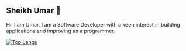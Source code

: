 ## Sheikh Umar 👋

Hi! I am Umar. I am a Software Developer with a keen interest in building applications and improving as a programmer.

[![Top Langs](https://github-readme-stats.vercel.app/api/top-langs/?username=shumarb&layout=pie)](https://github.com/anuraghazra/github-readme-stats)
<!--
**shumarb/shumarb** is a ✨ _special_ ✨ repository because its `README.md` (this file) appears on your GitHub profile.

Here are some ideas to get you started:

- 🔭 I’m currently working on ...
- 🌱 I’m currently learning ...
- 👯 I’m looking to collaborate on ...
- 🤔 I’m looking for help with ...
- 💬 Ask me about ...
- 📫 How to reach me: ...
- 😄 Pronouns: ...
- ⚡ Fun fact: ...
-->
